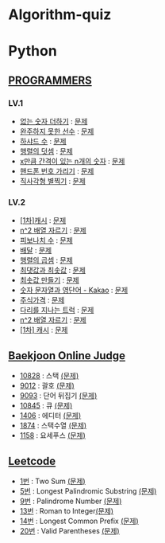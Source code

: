 # Algorithm-quiz
# Python
<!-- 2021 연습한거 수정, 깃허브 정리, 깃으로 관리하기, 그 동안 풀었던 문제 업로드. -->
<!-- ## Algorithm-quiz -->
<!-- // This repository is for uploading algorithm quiz I solved. -->
## [PROGRAMMERS](https://programmers.co.kr/learn/challenges?tab=algorithm_practice_kit, "Programmers Link")
### LV.1
 * [없는 숫자 더하기](https://github.com/Jae-hong-lee/Python_study/blob/main/programmers/lv1/not_num.py "problem solving") : [문제](https://programmers.co.kr/learn/courses/30/lessons/86051, "Programmers Link")
 * [완주하지 못한 선수](https://github.com/Jae-hong-lee/Python_study/blob/main/programmers/lv1/unskill_player.py "problem solving") : [문제](https://programmers.co.kr/learn/courses/30/lessons/42576, "Programmers Link")
 * [하샤드 수](https://github.com/Jae-hong-lee/Python_study/blob/main/programmers/lv1/Hashad.py "problem solving") : [문제](https://programmers.co.kr/learn/courses/30/lessons/12947?language=python3, "Programmers Link")
 * [행렬의 덧셈](https://github.com/Jae-hong-lee/Python_study/blob/main/programmers/lv1/addition.py "problem solving") : [문제](https://programmers.co.kr/learn/courses/30/lessons/12950?language=python3, "Programmers Link")
 * [x만큼 간격이 있는 n개의 숫자](https://github.com/Jae-hong-lee/Python_study/blob/main/programmers/lv1/n_num_spaceed.py "problem solving") : [문제](https://programmers.co.kr/learn/courses/30/lessons/12954?language=python3, "Programmers Link")
 * [핸드폰 번호 가리기](https://github.com/Jae-hong-lee/Python_study/blob/main/programmers/lv1/phone_num.py "problem solving") : [문제](https://programmers.co.kr/learn/courses/30/lessons/12948?language=python3, "Programmers Link")
 * [직사각형 별찍기](https://github.com/Jae-hong-lee/Python_study/blob/main/programmers/lv1/star.py "problem solving") : [문제](https://programmers.co.kr/learn/courses/30/lessons/12969?language=python3, "Programmers Link")


### LV.2
 * [[1차]캐시](https://github.com/Jae-hong-lee/Python_study/blob/main/programmers/2022/0205%20%ED%94%84%EB%A1%9C%EA%B7%B8%EB%9E%98%EB%A8%B8%EC%8A%A4/02051.py "problem solving") : [문제](https://programmers.co.kr/learn/courses/30/lessons/17680, "Programmers Link")
 * [n^2 배열 자르기](https://github.com/Jae-hong-lee/Python_study/blob/main/programmers/2022/0205%20%ED%94%84%EB%A1%9C%EA%B7%B8%EB%9E%98%EB%A8%B8%EC%8A%A4/02052.py "problem solving") : [문제](https://programmers.co.kr/learn/courses/30/lessons/87390, "Programmers Link")
 * [피보나치 수](https://github.com/Jae-hong-lee/Python_study/blob/main/programmers/2021/0820%20%ED%94%84%EB%A1%9C%EA%B7%B8%EB%9E%98%EB%A8%B8%EC%8A%A4/0820.py "problem solving") : [문제](https://programmers.co.kr/learn/courses/30/lessons/12945, "Programmers Link")
 * [배달](https://github.com/Jae-hong-lee/Python_study/blob/main/programmers/2022/0219_%ED%94%84%EB%A1%9C%EA%B7%B8%EB%9E%98%EB%A8%B8%EC%8A%A4/02191.py "problem solving") : [문제](https://programmers.co.kr/learn/courses/30/lessons/12978, "Programmers Link")
 * [행렬의 곱셈](https://github.com/Jae-hong-lee/Python_study/blob/main/programmers/2021/0827/0827.py "problem solving") : [문제](https://programmers.co.kr/learn/courses/30/lessons/12949, "Programmers Link")
 * [최댓값과 최솟값](https://github.com/Jae-hong-lee/Python_study/blob/main/programmers/2021/0827/08272.py "problem solving") : [문제](https://programmers.co.kr/learn/courses/30/lessons/12939, "Programmers Link")
 * [최솟값 만들기](https://github.com/Jae-hong-lee/Python_study/blob/main/programmers/2021/0827/08273.py "problem solving") : [문제](https://programmers.co.kr/learn/courses/30/lessons/12941, "Programmers Link")
 * [숫자 문자열과 영단어 - Kakao](https://github.com/Jae-hong-lee/Python_study/blob/main/programmers/2021/0827/08274.py "problem solving") : [문제](https://programmers.co.kr/learn/courses/30/lessons/81301, "Programmers Link")
 * [주식가격](https://github.com/Jae-hong-lee/Python_study/blob/main/programmers/2021/1001/10011.py "problem solving") : [문제](https://programmers.co.kr/learn/courses/30/lessons/42584, "Programmers Link")
 * [다리를 지나는 트럭](https://github.com/Jae-hong-lee/Python_study/blob/main/programmers/2021/1001/10012.py "problem solving") : [문제](https://programmers.co.kr/learn/courses/30/lessons/42583, "Programmers Link")
 * [n^2 배열 자르기](https://github.com/Jae-hong-lee/Python_study/blob/main/programmers/2022/0205%20%ED%94%84%EB%A1%9C%EA%B7%B8%EB%9E%98%EB%A8%B8%EC%8A%A4/02052.py "problem solving") : [문제](https://programmers.co.kr/learn/courses/30/lessons/87390, "Programmers Link")
 * [[1차] 캐시](https://github.com/Jae-hong-lee/Python_study/blob/main/programmers/2022/0205%20%ED%94%84%EB%A1%9C%EA%B7%B8%EB%9E%98%EB%A8%B8%EC%8A%A4/02051.py "problem solving") : [문제](https://programmers.co.kr/learn/courses/30/lessons/17680, "Programmers Link")



## [Baekjoon Online Judge](https://www.acmicpc.net)
 * [10828](https://github.com/Jae-hong-lee/Python_study/blob/main/baekjoon/2022/0226/10828.py) : 스택 [(문제)](https://www.acmicpc.net/problem/10828)
 * [9012](https://github.com/Jae-hong-lee/Python_study/blob/main/baekjoon/2022/0226/9012.py) : 괄호 [(문제)](https://www.acmicpc.net/problem/9012)
 * [9093](https://github.com/Jae-hong-lee/Python_study/blob/main/baekjoon/2022/0226/9093.py) : 단어 뒤집기 [(문제)](https://www.acmicpc.net/problem/9093)
  * [10845](https://github.com/Jae-hong-lee/Python_study/blob/main/baekjoon/2022/0319/10845.py) : 큐 [(문제)](https://www.acmicpc.net/problem/10845)
  * [1406](https://github.com/Jae-hong-lee/Python_study/blob/main/baekjoon/2022/0319/1406.py) : 에디터 [(문제)](https://www.acmicpc.net/problem/1406)
  * [1874](https://github.com/Jae-hong-lee/Python_study/blob/main/baekjoon/2022/0319/1874.py) : 스택수열 [(문제)](https://www.acmicpc.net/problem/1874)
  * [1158](https://github.com/Jae-hong-lee/Python_study/blob/main/baekjoon/2022/0409/1158.py) : 요세푸스 [(문제)](https://www.acmicpc.net/problem/1158)
 
 
 
 ## [Leetcode](https://leetcode.com/)
 * [1번](https://github.com/Jae-hong-lee/Python_study/blob/main/Leetcode/two_sum.py) : Two Sum [(문제)](https://leetcode.com/problems/two-sum/)
 * [5번](https://github.com/Jae-hong-lee/Python_study/blob/main/Leetcode/5Longest%20.py) : Longest Palindromic Substring [(문제)](https://leetcode.com/problems/longest-palindromic-substring/)
 * [9번](https://github.com/Jae-hong-lee/Python_study/blob/main/Leetcode/palindrome_number.py) : Palindrome Number [(문제)](https://leetcode.com/problems/palindrome-number/)
 * [13번](https://github.com/Jae-hong-lee/Python_study/blob/main/Leetcode/roman_to_integer.py) : Roman to Integer[(문제)](https://leetcode.com/problems/roman-to-integer/)
 * [14번](https://github.com/Jae-hong-lee/Python_study/blob/main/Leetcode/14LCP.py) : Longest Common Prefix [(문제)](https://leetcode.com/problems/longest-common-prefix/)
 * [20번](https://github.com/Jae-hong-lee/Python_study/blob/main/Leetcode/valid-parenthese.py) : Valid Parentheses [(문제)](https://leetcode.com/problems/valid-parentheses/)
 <!-- 토글 생성
<details>
<summary>대제목</summary>
<a href="">[문제번호]</a> : <a href = "">문제 </a>
</details>
 -->
 
 <!-- 프로그래머스 문제 형식 정리 예제 -->
 <!-- * [문제 이름](URL "problem solving") : [문제](URL, "Programmers Link") -->

 <!-- 백준 알고리즘 문제 형식 정리 -->
 <!-- * [문제 번호](URL) : 제목 [(문제)](URL) -->
 
 <!-- 리트코드 문제 형식 정리 -->
 <!-- * [문제 번호](URL) : 제목 [(문제)](URL) -->
